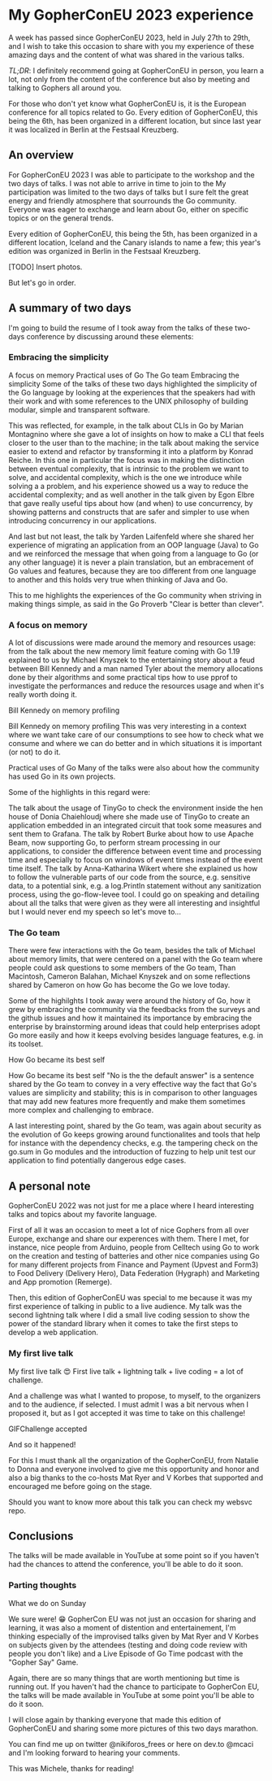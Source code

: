 # My GopherConEU 2023 experience

A week has passed since GopherConEU 2023, held in July 27th to 29th, and I wish to take this occasion to share with you my experience of these amazing days and the content of what was shared in the various talks.

_TL;DR_: I definitely recommend going at GopherConEU in person, you learn a lot, not only from the content of the conference but also by meeting and talking to Gophers all around you.

For those who don't yet know what GopherConEU is, it is the European conference for all topics related to Go. 
Every edition of GopherConEU, this being the 6th, has been organized in a different location, but since last year it was localized in Berlin at the Festsaal Kreuzberg.

## An overview

For GopherConEU 2023 I was able to participate to the workshop and the two days of talks. I was not able to arrive in time to join to the  My participation was limited to the two days of talks but I sure felt the great energy and friendly atmosphere that sourrounds the Go community. Everyone was eager to exchange and learn about Go, either on specific topics or on the general trends.

Every edition of GopherConEU, this being the 5th, has been organized in a different location, Iceland and the Canary islands to name a few; this year's edition was organized in Berlin in the Festsaal Kreuzberg.

[TODO]
Insert photos.

But let's go in order.

## A summary of two days
I'm going to build the resume of I took away from the talks of these two-days conference by discussing around these elements:

### Embracing the simplicity
A focus on memory
Practical uses of Go
The Go team
Embracing the simplicity
Some of the talks of these two days highlighted the simplicity of the Go language by looking at the experiences that the speakers had with their work and with some references to the UNIX philosophy of building modular, simple and transparent software.

This was reflected, for example, in the talk about CLIs in Go by Marian Montagnino where she gave a lot of insights on how to make a CLI that feels closer to the user than to the machine; in the talk about making the service easier to extend and refactor by transforming it into a platform by Konrad Reiche. In this one in particular the focus was in making the distinction between eventual complexity, that is intrinsic to the problem we want to solve, and accidental complexity, which is the one we introduce while solving a a problem, and his experience showed us a way to reduce the accidental complexity; and as well another in the talk given by Egon Elbre that gave really useful tips about how (and when) to use concurrency, by showing patterns and constructs that are safer and simpler to use when introducing concurrency in our applications.

And last but not least, the talk by Yarden Laifenfeld where she shared her experience of migrating an application from an OOP language (Java) to Go and we reinforced the message that when going from a language to Go (or any other language) it is never a plain translation, but an embracement of Go values and features, because they are too different from one language to another and this holds very true when thinking of Java and Go.

This to me highlights the experiences of the Go community when striving in making things simple, as said in the Go Proverb "Clear is better than clever".

### A focus on memory
A lot of discussions were made around the memory and resources usage: from the talk about the new memory limit feature coming with Go 1.19 explained to us by Michael Knyszek to the entertaining story about a feud between Bill Kennedy and a man named Tyler about the memory allocations done by their algorithms and some practical tips how to use pprof to investigate the performances and reduce the resources usage and when it's really worth doing it.

Bill Kennedy on memory profiling

Bill Kennedy on memory profiling
This was very interesting in a context where we want take care of our consumptions to see how to check what we consume and where we can do better and in which situations it is important (or not) to do it.

Practical uses of Go
Many of the talks were also about how the community has used Go in its own projects.

Some of the highlights in this regard were:

The talk about the usage of TinyGo to check the environment inside the hen house of Donia Chaiehloudj where she made use of TinyGo to create an application embedded in an integrated circuit that took some measures and sent them to Grafana.
The talk by Robert Burke about how to use Apache Beam, now supporting Go, to perform stream processing in our applications, to consider the difference between event time and processing time and especially to focus on windows of event times instead of the event time itself.
The talk by Anna-Katharina Wikert where she explained us how to follow the vulnerable parts of our code from the source, e.g. sensitive data, to a potential sink, e.g. a log.Println statement without any sanitization process, using the go-flow-levee tool.
I could go on speaking and detailing about all the talks that were given as they were all interesting and insightful but I would never end my speech so let's move to...

### The Go team
There were few interactions with the Go team, besides the talk of Michael about memory limits, that were centered on a panel with the Go team where people could ask questions to some members of the Go team, Than Macintosh, Cameron Balahan, Michael Knyszek and on some reflections shared by Cameron on how Go has become the Go we love today.

Some of the highilghts I took away were around the history of Go, how it grew by embracing the community via the feedbacks from the surveys and the github issues and how it maintained its importance by embracing the enterprise by brainstorming around ideas that could help enterprises adopt Go more easily and how it keeps evolving besides language features, e.g. in its toolset.

How Go became its best self

How Go became its best self
"No is the the default answer" is a sentence shared by the Go team to convey in a very effective way the fact that Go's values are simplicity and stability; this is in comparison to other languages that may add new features more frequently and make them sometimes more complex and challenging to embrace.

A last interesting point, shared by the Go team, was again about security as the evolution of Go keeps growing around functionalites and tools that help for instance with the dependency checks, e.g. the tampering check on the go.sum in Go modules and the introduction of fuzzing to help unit test our application to find potentially dangerous edge cases.

## A personal note
GopherConEU 2022 was not just for me a place where I heard interesting talks and topics about my favorite language.

First of all it was an occasion to meet a lot of nice Gophers from all over Europe, exchange and share our experences with them. There I met, for instance, nice people from Arduino, people from Celltech using Go to work on the creation and testing of batteries and other nice companies using Go for many different projects from Finance and Payment (Upvest and Form3) to Food Delivery (Delivery Hero), Data Federation (Hygraph) and Marketing and App promotion (Remerge).

Then, this edition of GopherConEU was special to me because it was my first experience of talking in public to a live audience. My talk was the second lightning talk where I did a small live coding session to show the power of the standard library when it comes to take the first steps to develop a web application.

### My first live talk

My first live talk 😍
First live talk + lightning talk + live coding = a lot of challenge.

And a challenge was what I wanted to propose, to myself, to the organizers and to the audience, if selected. I must admit I was a bit nervous when I proposed it, but as I got accepted it was time to take on this challenge!

GIFChallenge accepted

And so it happened!

For this I must thank all the organization of the GopherConEU, from Natalie to Donna and everyone involved to give me this opportunity and honor and also a big thanks to the co-hosts Mat Ryer and V Korbes that supported and encouraged me before going on the stage.

Should you want to know more about this talk you can check my websvc repo.

## Conclusions

The talks will be made available in YouTube at some point so if you haven't had the chances to attend the conference, you'll be able to do it soon.

### Parting thoughts
What we do on Sunday

We sure were! 😁
GopherCon EU was not just an occasion for sharing and learning, it was also a moment of distention and entertainement, I'm thinking especially of the improvised talks given by Mat Ryer and V Korbes on subjects given by the attendees (testing and doing code review with people you don't like) and a Live Episode of Go Time podcast with the "Gopher Say" Game.

Again, there are so many things that are worth mentioning but time is running out. If you haven't had the chance to participate to GopherCon EU, the talks will be made available in YouTube at some point you'll be able to do it soon.

I will close again by thanking everyone that made this edition of GopherConEU and sharing some more pictures of this two days marathon.

You can find me up on twitter @nikiforos_frees or here on dev.to @mcaci and I'm looking forward to hearing your comments.

This was Michele, thanks for reading!
